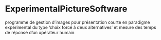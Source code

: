# ExperimentalPictureSoftware
programme de gestion d’images pour présentation courte en paradigme expérimental du type ‘choix forcé à deux alternatives’ et mesure des temps de réponse d’un opérateur humain
